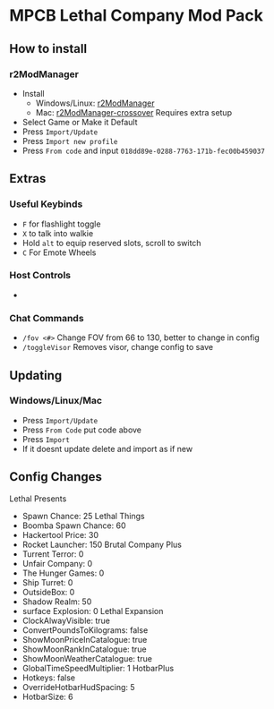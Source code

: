 # MPCB Lethal Company Mod Pack

## How to install
### r2ModManager
- Install 
  - Windows/Linux: [r2ModManager](https://thunderstore.io/package/ebkr/r2modman/)
  - Mac: [r2ModManager-crossover](https://github.com/m0dtheory/r2modmanPlus-crossover/releases/tag/0.0.1) Requires extra setup
- Select Game or Make it Default
- Press `Import/Update`
- Press `Import new profile`
- Press `From code` and input `018dd89e-0288-7763-171b-fec00b459037`

## Extras
### Useful Keybinds
- `F` for flashlight toggle
- `X` to talk into walkie
- Hold `alt` to equip reserved slots, scroll to switch
- `C` For Emote Wheels

### Host Controls
- 

### Chat Commands
- `/fov <#>` Change FOV from 66 to 130, better to change in config
- `/toggleVisor` Removes visor, change config to save

## Updating
### Windows/Linux/Mac
- Press `Import/Update`
- Press `From Code` put code above
- Press `Import`
- If it doesnt update delete and import as if new

## Config Changes
Lethal Presents
- Spawn Chance: 25
Lethal Things
- Boomba Spawn Chance: 60
- Hackertool Price: 30
- Rocket Launcher: 150
Brutal Company Plus
- Turrent Terror: 0
- Unfair Company: 0
- The Hunger Games: 0
- Ship Turret: 0
- OutsideBox: 0
- Shadow Realm: 50
- surface Explosion: 0
Lethal Expansion
- ClockAlwayVisible: true
- ConvertPoundsToKilograms: false
- ShowMoonPriceInCatalogue: true
- ShowMoonRankInCatalogue: true
- ShowMoonWeatherCatalogue: true
- GlobalTimeSpeedMultiplier: 1
HotbarPlus
- Hotkeys: false
- OverrideHotbarHudSpacing: 5
- HotbarSize: 6